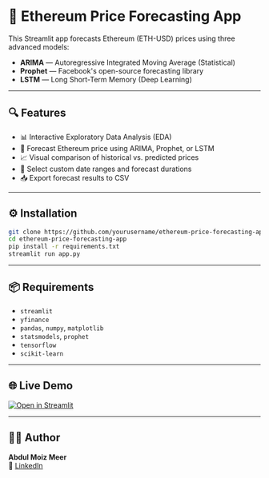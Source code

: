# 🚀 Ethereum Price Forecasting App

This Streamlit app forecasts Ethereum (ETH-USD) prices using three advanced models:

- **ARIMA** — Autoregressive Integrated Moving Average (Statistical)
- **Prophet** — Facebook's open-source forecasting library
- **LSTM** — Long Short-Term Memory (Deep Learning)

---

## 🔍 Features

- 📊 Interactive Exploratory Data Analysis (EDA)
- 🧠 Forecast Ethereum price using ARIMA, Prophet, or LSTM
- 📈 Visual comparison of historical vs. predicted prices
- 📅 Select custom date ranges and forecast durations
- 📥 Export forecast results to CSV

---

## ⚙️ Installation

```bash
git clone https://github.com/yourusername/ethereum-price-forecasting-app.git
cd ethereum-price-forecasting-app
pip install -r requirements.txt
streamlit run app.py
```

---

## 📦 Requirements

- `streamlit`
- `yfinance`
- `pandas`, `numpy`, `matplotlib`
- `statsmodels`, `prophet`
- `tensorflow`
- `scikit-learn`

---

## 🌐 Live Demo

[![Open in Streamlit](https://static.streamlit.io/badges/streamlit_badge_black_white.svg)](https://ethereum-price-forecasting-uv4quyfvnccgmzwapadcox.streamlit.app/)

---


## 👨‍💻 Author

**Abdul Moiz Meer**  
🔗 [LinkedIn](https://www.linkedin.com/in/yourprofile)  

